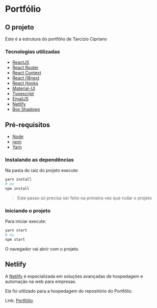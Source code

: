 # Portfólio

## O projeto

Este é a estrutura do portfólio de Tarcizio Cipriano

### Tecnologias utilizadas

- [ReactJS](https://reactjs.org/)
- [React Router](https://reactrouter.com/en/main)
- [React Context](https://react.dev/reference/react#context-hooks)
- [React i18next](https://react.i18next.com/)
- [React Hooks](https://react.dev/learn#using-hooks)
- [Material-UI](https://mui.com/)
- [Typescript](https://www.typescriptlang.org/)
- [EmailJS](https://www.emailjs.com/)
- [Netlify](https://www.netlify.com/)
- [Box Shadows](https://getcssscan.com/css-box-shadow-examples)

## Pré-requisitos

- [Node](https://nodejs.org/)
- [npm](https://www.npmjs.com/)
- [Yarn](https://yarnpkg.com/)

### Instalando as dependências

Na pasta do raiz do projeto execute:

```bash
yarn install
# ou
npm install
```

> Este passo só precisa ser feito na primeira vez que rodar o projeto

### Iniciando o projeto

Para iniciar execute:

```bash
yarn start
# ou
npm start
```

O navegador vai abrir com o projeto.

## Netlify

A [Netlify](https://www.netlify.com/) é especializada em soluções avançadas de hospedagem e automação na web para empresas.

Ela foi utilizado para a hospedagem do repositório do Portfólio.

Link: [Portfólio](https://main--fluffy-kitsune-22aca3.netlify.app/)
